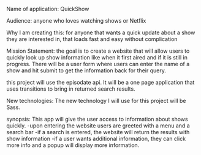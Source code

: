 
Name of application: QuickShow

Audience: anyone who loves watching shows or Netflix

Why I am creating this:
for anyone that wants a quick update about a show they are interested in, that loads fast and easy without complication

Mission Statement:
the goal is to create a website that will allow users to quickly look up show information like when it first aired and if it is still in progress. There will be a user form where users can enter the name of a show and hit submit to get the information back for their query.

this project will use the episodate api. It will be a one page application that uses transitions to bring in returned search results.

New technologies: The new technology I will use for this project will be Sass.

synopsis: This app will give the user access to information about shows quickly.
-upon entering the website users are greeted with a menu and a search bar
-if a search is entered, the website will return the results with show information
-if a user wants additional information, they can click more info and a popup will display more information.

